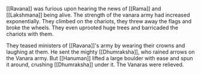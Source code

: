 [[Ravana]] was furious upon hearing the news of [[Rama]] and [[Lakshmana]] being alive. The strength of the vanara army had increased exponentially. They climbed on the chariots, they threw away the flags and broke the wheels. They even uprooted huge trees and barricaded the chariots with them.

They teased ministers of [[Ravana]]'s army by wearing their crowns and laughing at them. He sent the mighty [[Dhumraksha]], who rained arrows on the Vanara army. But [[Hanuman]] lifted a large boulder with ease and spun it around, crushing [[Dhumraksha]] under it. The Vanaras were relieved.